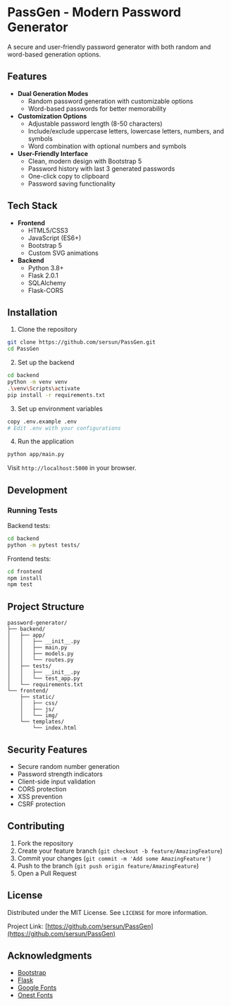 # PassGen - Modern Password Generator

A secure and user-friendly password generator with both random and word-based generation options.


## Features

- **Dual Generation Modes**
  - Random password generation with customizable options
  - Word-based passwords for better memorability
- **Customization Options**
  - Adjustable password length (8-50 characters)
  - Include/exclude uppercase letters, lowercase letters, numbers, and symbols
  - Word combination with optional numbers and symbols
- **User-Friendly Interface**
  - Clean, modern design with Bootstrap 5
  - Password history with last 3 generated passwords
  - One-click copy to clipboard
  - Password saving functionality

## Tech Stack

- **Frontend**
  - HTML5/CSS3
  - JavaScript (ES6+)
  - Bootstrap 5
  - Custom SVG animations
- **Backend**
  - Python 3.8+
  - Flask 2.0.1
  - SQLAlchemy
  - Flask-CORS

## Installation

1. Clone the repository
```bash
git clone https://github.com/sersun/PassGen.git
cd PassGen
```

2. Set up the backend
```bash
cd backend
python -m venv venv
.\venv\Scripts\activate
pip install -r requirements.txt
```

3. Set up environment variables
```bash
copy .env.example .env
# Edit .env with your configurations
```

4. Run the application
```bash
python app/main.py
```

Visit `http://localhost:5000` in your browser.

## Development

### Running Tests

Backend tests:
```bash
cd backend
python -m pytest tests/
```

Frontend tests:
```bash
cd frontend
npm install
npm test
```

## Project Structure

```
password-generator/
├── backend/
│   ├── app/
│   │   ├── __init__.py
│   │   ├── main.py
│   │   ├── models.py
│   │   └── routes.py
│   ├── tests/
│   │   ├── __init__.py
│   │   └── test_app.py
│   └── requirements.txt
└── frontend/
    ├── static/
    │   ├── css/
    │   ├── js/
    │   └── img/
    └── templates/
        └── index.html
```

## Security Features

- Secure random number generation
- Password strength indicators
- Client-side input validation
- CORS protection
- XSS prevention
- CSRF protection

## Contributing

1. Fork the repository
2. Create your feature branch (`git checkout -b feature/AmazingFeature`)
3. Commit your changes (`git commit -m 'Add some AmazingFeature'`)
4. Push to the branch (`git push origin feature/AmazingFeature`)
5. Open a Pull Request

## License

Distributed under the MIT License. See `LICENSE` for more information.

Project Link: [https://github.com/sersun/PassGen](https://github.com/sersun/PassGen)

## Acknowledgments

- [Bootstrap](https://getbootstrap.com)
- [Flask](https://flask.palletsprojects.com/)
- [Google Fonts](https://fonts.google.com)
- [Onest Fonts](https://onest.md/)
